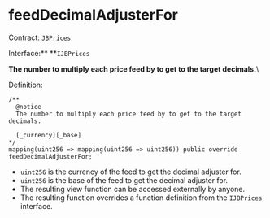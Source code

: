 # feedDecimalAdjusterFor

Contract: [`JBPrices`](../)

Interface:** **`IJBPrices`

**The number to multiply each price feed by to get to the target decimals.**\

Definition:

```solidity
/** 
  @notice 
  The number to multiply each price feed by to get to the target decimals.

  [_currency][_base]
*/
mapping(uint256 => mapping(uint256 => uint256)) public override feedDecimalAdjusterFor;
```

* `uint256` is the currency of the feed to get the decimal adjuster for.
* `uint256` is the base of the feed to get the decimal adjuster for. 
* The resulting view function can be accessed externally by anyone. 
* The resulting function overrides a function definition from the `IJBPrices` interface.

